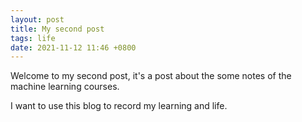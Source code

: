 ```yaml
---
layout: post
title: My second post
tags: life
date: 2021-11-12 11:46 +0800
---
```


Welcome to my second post, it's a post about the some notes of the machine learning courses.

I want to use this blog to record my learning and life.
